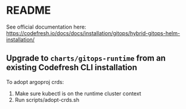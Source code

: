 # README

See official documentation here: https://codefresh.io/docs/docs/installation/gitops/hybrid-gitops-helm-installation/


## Upgrade to `charts/gitops-runtime` from an existing Codefresh CLI installation

To adopt argoproj crds:
1. Make sure kubectl is on the runtime cluster context
2. Run scripts/adopt-crds.sh <Runtime Release Name> <Runtime Namespace>
